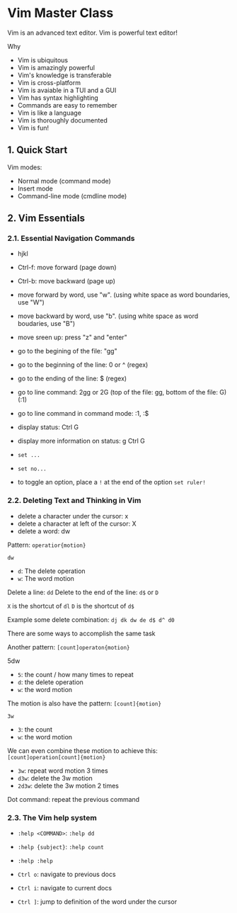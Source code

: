 # Vim Master Class

Vim is an advanced text editor. Vim is powerful text editor!

Why 

- Vim is ubiquitous
- Vim is amazingly powerful
- Vim's knowledge is transferable
- Vim is cross-platform
- Vim is avaiable in a TUI and a GUI
- Vim has syntax highlighting
- Commands are easy to remember
- Vim is like a language
- Vim is thoroughly documented
- Vim is fun!

## 1. Quick Start

Vim modes:

- Normal mode (command mode)
- Insert mode
- Command-line mode (cmdline mode)

## 2. Vim Essentials 

### 2.1. Essential Navigation Commands 

- hjkl

- Ctrl-f: move forward (page down)
- Ctrl-b: move backward (page up)
- move forward by word, use "w". (using white space as word boundaries, use "W")
- move backward by word, use "b". (using white space as word boudaries, use "B")
- move sreen up: press "z" and "enter"
- go to the begining of the file: "gg"
- go to the beginning of the line: 0 or ^ (regex)
- go to the ending of the line: $ (regex)
- go to line command: 2gg or 2G (top of the file: gg, bottom of the file: G) (:1)
- go to line command in command mode: :1, :$
- display status: Ctrl G
- display more information on status: g Ctrl G
- `set ...`
- `set no...`
- to toggle an option, place a `!` at the end of the option `set ruler!`

### 2.2. Deleting Text and Thinking in Vim

- delete a character under the cursor: x
- delete a character at left of the cursor: X
- delete a word: dw

Pattern: `operatior{motion}`

`dw`

- `d`: The delete operation
- `w`: The word motion

Delete a line: `dd`
Delete to the end of the line: `d$` or `D`

`X` is the shortcut of `dl`
`D` is the shortcut of `d$`

Example some delete combination: `dj dk dw de d$ d^ d0`

There are some ways to accomplish the same task

Another pattern: `[count]operaton{motion}`

5dw

- `5`: the count / how many times to repeat
- `d`: the delete operation
- `w`: the word motion

The motion is also have the pattern: `[count]{motion}`

`3w`

- `3`: the count
- `w`: the word motion

We can even combine these motion to achieve this: `[count]operation[count]{motion}`

- `3w`: repeat word motion 3 times
- `d3w`: delete the 3w motion
- `2d3w`: delete the 3w motion 2 times

Dot command: repeat the previous command

### 2.3. The Vim help system

- `:help <COMMAND>`: `:help dd`
- `:help {subject}`: `:help count`
- `:help :help`

- `Ctrl o`: navigate to previous docs
- `Ctrl i`: navigate to current docs
- `Ctrl ]`: jump to definition of the word under the cursor

